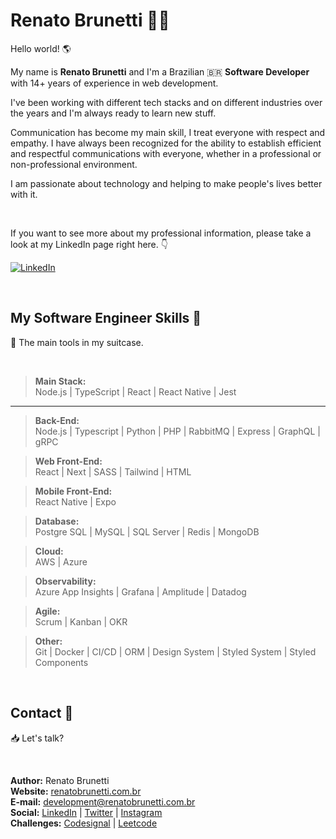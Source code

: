 # Renato Brunetti 🧑‍🚀

Hello world! 🌎<br>

My name is **Renato Brunetti** and I'm a Brazilian 🇧🇷 **Software Developer** with 14+ years of experience in web development.

I've been working with different tech stacks and on different industries over the years and I'm always ready to learn new stuff.

Communication has become my main skill, I treat everyone with respect and empathy. I have always been recognized for the ability to establish efficient and respectful communications with everyone, whether in a professional or non-professional environment.

I am passionate about technology and helping to make people's lives better with it.

<br>

If you want to see more about my professional information, please take a look at my LinkedIn page right here. 👇<br>

[![LinkedIn][linkedin-shield]][linkedin-url]

<br>

## My Software Engineer Skills 💪
👜 The main tools in my suitcase.

<br>

> **Main Stack:**<br>
> Node.js |
> TypeScript |
> React |
> React Native |
> Jest

---

> **Back-End:**<br>
> Node.js |
> Typescript |
> Python |
> PHP |
> RabbitMQ |
> Express |
> GraphQL |
> gRPC

> **Web Front-End:**<br>
> React |
> Next |
> SASS |
> Tailwind |
> HTML

> **Mobile Front-End:**<br>
> React Native |
> Expo

> **Database:**<br>
> Postgre SQL |
> MySQL |
> SQL Server |
> Redis |
> MongoDB

> **Cloud:**<br>
> AWS |
> Azure

> **Observability:**<br>
> Azure App Insights |
> Grafana |
> Amplitude |
> Datadog

> **Agile:**<br>
> Scrum |
> Kanban |
> OKR

> **Other:**<br>
> Git |
> Docker |
> CI/CD |
> ORM |
> Design System |
> Styled System |
> Styled Components

<br>

## Contact 💬
📥 Let's talk?

<br>

**Author:** Renato Brunetti<br>
**Website:** [renatobrunetti.com.br][website-url]<br>
**E-mail:** [development@renatobrunetti.com.br][email-url]<br>
**Social:** [LinkedIn](https://linkedin.com/in/RenatoCarapiaBrunetti/) | [Twitter](https://twitter.com/RenatoBrunetti) | [Instagram](https://instagram.com/RenatoBrunetti)<br>
**Challenges:** [Codesignal](https://app.codesignal.com/profile/renatobrunetti) | [Leetcode](https://leetcode.com/RenatoBrunetti/)

<!-- Link & Image -->

[website-url]: https://www.renatobrunetti.com.br
[email-url]: mailto:development@renatobrunetti.com.br
[linkedin-shield]: https://img.shields.io/badge/-LinkedIn-%230077B5?style=for-the-badge&logo=linkedin&logoColor=white
[linkedin-url]: https://linkedin.com/in/RenatoCarapiaBrunetti/
